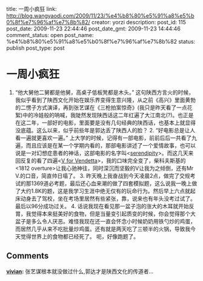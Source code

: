title: 一周小疯狂
link: http://blog.wangyaodi.com/2009/11/23/%e4%b8%80%e5%91%a8%e5%b0%8f%e7%96%af%e7%8b%82/
creator: yorzi
description: 
post_id: 115
post_date: 2009-11-23 22:44:46
post_date_gmt: 2009-11-23 14:44:46
comment_status: open
post_name: %e4%b8%80%e5%91%a8%e5%b0%8f%e7%96%af%e7%8b%82
status: publish
post_type: post

# 一周小疯狂

1. “他大舅他二舅都是他舅，高桌子低板凳都是木头。” 这句陕西方言火的时候，我似乎看到了陕西文化开始在娱乐界变得生意兴隆，从之前《高兴》里面黄勃的二愣子方式演译，再到张艺谋在《三枪拍案惊奇》(我只是昨天看了一点花絮)中的冷娃般的呐喊，我陡然发现陕西话这二年红遍了大江南北(?)。也正是在这二年，一部好的电影，里面要是没有几句经典的陕西话，也基本上就显得没底蕴。这么以来，似乎前些年是郭达丢了陕西人的脸？ 2. “好电影总是让人看一遍就更喜欢一遍。” 上大学的时候，记得有一部电影，前前后后一共看了九遍，而且应该是在某一个学期内看的，那部电影讲述了一个爱情故事，也可以说是一对幻想症患者的神话，这部电影的名字叫<[serendipity](http://www.douban.com/subject/1305541/)>。而这几天来回反复的看了四遍<[V for Vendetta](http://www.douban.com/subject/1309046/)>，我的口味完全变了，柴科夫斯基的<1812 overture>让我心驰神往，同时深沉而坚毅的V让我为之倾倒，还有Mr V.的口音，简直帅日塌了。 3. 昨天晚上我奋战到今天凌晨2点，做完了交规考试的那1369道必考题，最后还心血来潮的做了四套模拟题，这么说我一晚上做了大约1.8K的题，这是我学习生涯中绝无仅有的玩命行为。然后早上六点就起床动身去了驾校，坐在考场里居然有些紧张，靠，说来也有年头没考过试了。最后以96分成功过关。 4. 话说我现在看见那一盆子泡的涨大的木耳就开始反胃，我觉得本来挺美好的食物，但是当量变引起质变的时候，你会觉得那个大盆子是多么令人厌恶。难怪我现在还一直会怀念小时候奶奶用铁勺炒的鸡蛋，而居然几乎从来不吃批量炒鸡蛋。还有就是两天吃了三顿半的火锅，导致我今天觉得世界上的食物都已经死了。 呃，好像跑题了。

## Comments

**[vivian](#345 "2009-11-24 12:42:24"):** 张艺谋根本就没做过什么,郭达才是陕西文化的传道者...

